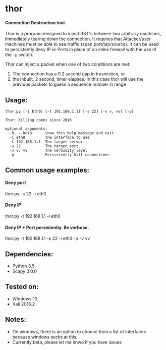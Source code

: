 # thor
#### Connection Destruction tool.
Thor is a program designed to inject RST's between two arbitrary machines, immediately tearing down the connection. It requires that Attacker/user machines must be able to see traffic (span port/tap/source). It can be used to persistently deny IP or Ports in place of an inline firewall with the use of the `-p` switch.

Thor can inject a packet when one of two conditions are met:

1. The connection has a 0.2 second gap in trasmistion, or
2. the inbuilt, 2 second, timer elapses. In this case thor will use the previous packets to guess a sequence number in range
    
## Usage:
```
thor.py [-i Eth0] [-t 192.168.1.1] [-s 22] [-v v, vv] [-p]

Thor: Killing conns since 2016

optional arguments:
  -h, --help      show this help message and exit
  -i eth0         The interface to use
  -t 192.168.1.1  The target server.
  -s 22           The target port.
  -v v, vv        The verbosity level
  -p              Persistently kill connections
```
  
## Common usage examples:
  
#### Deny port 
  thor.py -s 22 -i eth0
  
#### Deny IP
  thor.py -t 192.168.1.1 -i eth0
  
#### Deny IP + Port persistently. Be verbose.
  thor.py -t 192.168.1.1 -s 22 -i eth0 -p -v vv

## Dependencies:
* Python 3.5
* Scapy 3.0.0
    
## Tested on:
* Windows 10
* Kali 2016.2

## Notes:
  * On windows, there is an option to choose from a list of interfaces because windows sucks at this.
  * Currently beta, please let me knwo if you have issues

  
